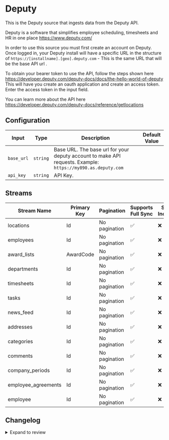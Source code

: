 # Deputy
This is the Deputy source that ingests data from the Deputy API.

Deputy is a software that simplifies employee scheduling, timesheets and HR in one place https://www.deputy.com/

In order to use this source you must first create an account on Deputy.
Once logged in, your Deputy install will have a specific URL in the structure of `https://[installname].[geo].deputy.com` - This is the same URL that will be the base API url .

To obtain your bearer token to use the API, follow the steps shown here https://developer.deputy.com/deputy-docs/docs/the-hello-world-of-deputy
This will have you create an oauth application and create an access token. Enter the access token in the input field.

You can learn more about the API here https://developer.deputy.com/deputy-docs/reference/getlocations

## Configuration

| Input | Type | Description | Default Value |
|-------|------|-------------|---------------|
| `base_url` | `string` | Base URL. The base url for your deputy account to make API requests. Example: `https://my890.as.deputy.com` |  |
| `api_key` | `string` | API Key.  |  |

## Streams
| Stream Name | Primary Key | Pagination | Supports Full Sync | Supports Incremental |
|-------------|-------------|------------|---------------------|----------------------|
| locations | Id | No pagination | ✅ |  ❌  |
| employees | Id | No pagination | ✅ |  ❌  |
| award_lists | AwardCode | No pagination | ✅ |  ❌  |
| departments | Id | No pagination | ✅ |  ❌  |
| timesheets | Id | No pagination | ✅ |  ❌  |
| tasks | Id | No pagination | ✅ |  ❌  |
| news_feed | Id | No pagination | ✅ |  ❌  |
| addresses | Id | No pagination | ✅ |  ❌  |
| categories | Id | No pagination | ✅ |  ❌  |
| comments | Id | No pagination | ✅ |  ❌  |
| company_periods | Id | No pagination | ✅ |  ❌  |
| employee_agreements | Id | No pagination | ✅ |  ❌  |
| employee | Id | No pagination | ✅ |  ❌  |

## Changelog

<details>
  <summary>Expand to review</summary>

| Version          | Date              | Pull Request | Subject        |
|------------------|-------------------|--------------|----------------|
| 0.0.7 | 2025-01-11 | [51100](https://github.com/airbytehq/airbyte/pull/51100) | Update dependencies |
| 0.0.6 | 2025-01-04 | [50585](https://github.com/airbytehq/airbyte/pull/50585) | Update dependencies |
| 0.0.5 | 2024-12-21 | [49991](https://github.com/airbytehq/airbyte/pull/49991) | Update dependencies |
| 0.0.4 | 2024-12-14 | [49534](https://github.com/airbytehq/airbyte/pull/49534) | Update dependencies |
| 0.0.3 | 2024-12-12 | [49170](https://github.com/airbytehq/airbyte/pull/49170) | Update dependencies |
| 0.0.2 | 2024-12-11 | [48934](https://github.com/airbytehq/airbyte/pull/48934) | Starting with this version, the Docker image is now rootless. Please note that this and future versions will not be compatible with Airbyte versions earlier than 0.64 |
| 0.0.1 | 2024-10-27 | | Initial release by [@aazam-gh](https://github.com/aazam-gh) via Connector Builder |

</details>
